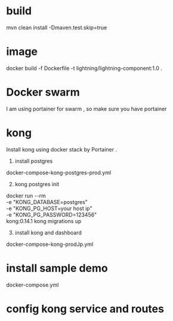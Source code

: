 # build
mvn clean install -Dmaven.test.skip=true

# image
docker build -f Dockerfile -t lightning/lightning-component:1.0 .

# Docker swarm 
I am using portainer for swarm , so make sure you have portainer

# kong
Install kong using docker stack by Portainer .

1. install postgres

docker-compose-kong-postgres-prod.yml

2. kong postgres init

docker run --rm \
     -e "KONG_DATABASE=postgres" \
     -e "KONG_PG_HOST=your host ip" \
     -e "KONG_PG_PASSWORD=123456" \
     kong:0.14.1 kong migrations up  
     
3. install kong and dashboard

docker-compose-kong-prodJp.yml

# install sample demo
docker-compose.yml

# config kong service and routes



